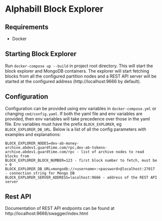 # Alphabill Block Explorer

## Requirements

* Docker

## Starting Block Explorer

Run `docker-compose up --build` in project root directory. This will start the block explorer and MongoDB containers.
The explorer will start fetching blocks from all the configured partition nodes and a REST API server will be started at the configured address (http://localhost:9666 by default).

## Configuration

Configuration can be provided using env variables in `docker-compose.yml` or changing `cmd/config.yaml`.
If both the yaml file and env variables are provided, then env variables will take precedence over those in the yaml file.
Env variables must have the prefix `BLOCK_EXPLORER`, eg `BLOCK_EXPLORER_DB_URL`.
Below is a list of all the config parameters with examples and explanations:

```
BLOCK_EXPLORER_NODES=dev-ab-money-archive.abdev1.guardtime.com/rpc,dev-ab-tokens-archive.abdev1.guardtime.com/rpc - list of archive nodes to read blocks from
BLOCK_EXPLORER_BLOCK_NUMBER=123 - first block number to fetch, must be > 0
BLOCK_EXPLORER_DB_URL=mongodb://<username>:<password>@localhost:27017 - connection string for Mongo DB
BLOCK_EXPLORER_SERVER_ADDRESS=localhost:9666 - address of the REST API server
```

## Rest API

Documentation of REST API endpoints can be found at http://localhost:9666/swagger/index.html
